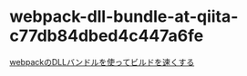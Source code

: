 # webpack-dll-bundle-at-qiita-c77db84dbed4c447a6fe

[webpackのDLLバンドルを使ってビルドを速くする](http://qiita.com/pirosikick/items/c77db84dbed4c447a6fe)